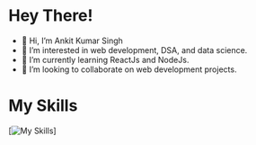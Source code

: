 # Hey There!
- 👋 Hi, I’m Ankit Kumar Singh
- 👀 I’m interested in web development, DSA, and data science.
- 🌱 I’m currently learning ReactJs and NodeJs.
- 💞️ I’m looking to collaborate on web development projects.

# My Skills
[![My Skills](https://skills.thijs.gg/icons?i=c,html,css,js,mongodb,nodejs,react,py)]


<!---
ankitsingh37/ankitsingh37 is a ✨ special ✨ repository because its `README.md` (this file) appears on your GitHub profile.
You can click the Preview link to take a look at your changes.
--->
